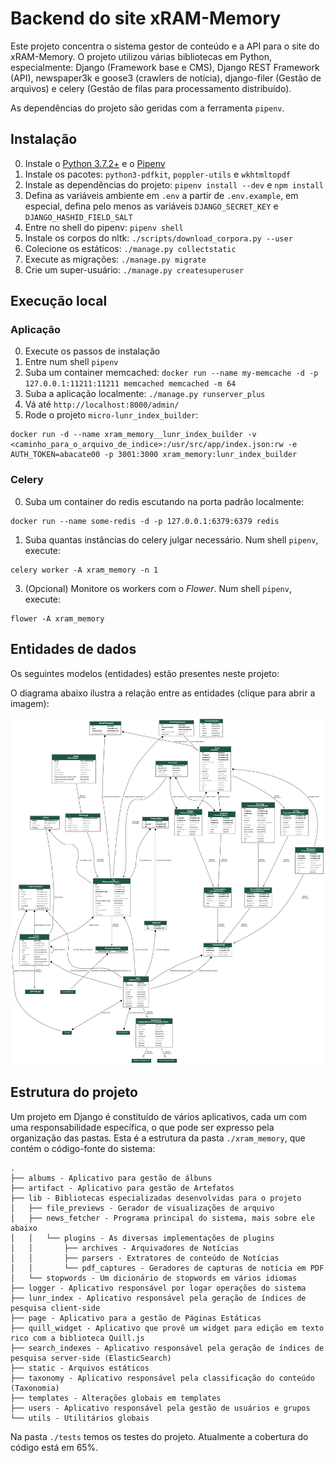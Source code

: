 # Backend do site xRAM-Memory

Este projeto concentra o sistema gestor de conteúdo e a API para o site do xRAM-Memory. O projeto utilizou várias bibliotecas em Python, especialmente: Django (Framework base e CMS), Django REST Framework (API), newspaper3k e goose3 (crawlers de notícia), django-filer (Gestão de arquivos) e celery (Gestão de filas para processamento distribuído).

As dependências do projeto são geridas com a ferramenta `pipenv`.

## Instalação

0) Instale o [Python 3.7.2+](https://www.python.org/downloads/) e o [Pipenv](https://pypi.org/project/pipenv/)
1) Instale os pacotes: `python3-pdfkit`, `poppler-utils` e `wkhtmltopdf`
3) Instale as dependências do projeto: `pipenv install --dev` e `npm install`
4) Defina as variáveis ambiente em `.env` a partir de `.env.example`, em especial, defina pelo menos as variáveis `DJANGO_SECRET_KEY` e `DJANGO_HASHID_FIELD_SALT`
5) Entre no shell do pipenv: `pipenv shell`
6) Instale os corpos do nltk: `./scripts/download_corpora.py --user`
7) Colecione os estáticos: `./manage.py collectstatic`
8) Execute as migrações: `./manage.py migrate`
9) Crie um super-usuário: `./manage.py createsuperuser`


## Execução local
### Aplicação
0) Execute os passos de instalação
1) Entre num shell `pipenv`
3) Suba um container memcached: `docker run --name my-memcache -d -p 127.0.0.1:11211:11211 memcached memcached -m 64`
3) Suba a aplicação localmente: `./manage.py runserver_plus`
4) Vá até `http://localhost:8000/admin/`
5) Rode o projeto `micro-lunr_index_builder`:
```shell
docker run -d --name xram_memory__lunr_index_builder -v <caminho_para_o_arquivo_de_indice>:/usr/src/app/index.json:rw -e AUTH_TOKEN=abacate00 -p 3001:3000 xram_memory:lunr_index_builder
```


### Celery
0) Suba um container do redis escutando na porta padrão localmente:
```shell
docker run --name some-redis -d -p 127.0.0.1:6379:6379 redis
```
1) Suba quantas instâncias do celery julgar necessário. Num shell `pipenv`, execute:
```shell
celery worker -A xram_memory -n 1
```
3) (Opcional) Monitore os workers com o *Flower*. Num shell `pipenv`, execute:
```shell
flower -A xram_memory
```


## Entidades de dados

Os seguintes modelos (entidades) estão presentes neste projeto:

O diagrama abaixo ilustra a relação entre as entidades (clique para abrir a imagem):

[![diagrama](./docs/entidades.png)](./docs/entidades.png)

## Estrutura do projeto

Um projeto em Django é constituído de vários aplicativos, cada um com uma responsabilidade específica, o que pode ser expresso pela organização das pastas. Esta é a estrutura da pasta `./xram_memory`, que contém o código-fonte do sistema:

```
.
├── albums - Aplicativo para gestão de álbuns
├── artifact - Aplicativo para gestão de Artefatos
├── lib - Bibliotecas especializadas desenvolvidas para o projeto
│   ├── file_previews - Gerador de visualizações de arquivo
│   ├── news_fetcher - Programa principal do sistema, mais sobre ele abaixo
│   │   └── plugins - As diversas implementações de plugins
│   │       ├── archives - Arquivadores de Notícias
│   │       ├── parsers - Extratores de conteúdo de Notícias
│   │       └── pdf_captures - Geradores de capturas de notícia em PDF
│   └── stopwords - Um dicionário de stopwords em vários idiomas
├── logger - Aplicativo responsável por logar operações do sistema
├── lunr_index - Aplicativo responsável pela geração de índices de pesquisa client-side
├── page - Aplicativo para a gestão de Páginas Estáticas
├── quill_widget - Aplicativo que provê um widget para edição em texto rico com a biblioteca Quill.js
├── search_indexes - Aplicativo responsável pela geração de índices de pesquisa server-side (ElasticSearch)
├── static - Arquivos estáticos
├── taxonomy - Aplicativo responsável pela classificação do conteúdo (Taxonomia)
├── templates - Alterações globais em templates
├── users - Aplicativo responsável pela gestão de usuários e grupos
└── utils - Utilitários globais
```

Na pasta `./tests` temos os testes do projeto. Atualmente a cobertura do código está em 65%.
